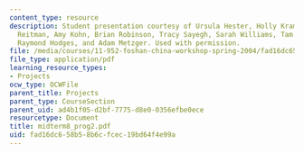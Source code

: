 ```yaml
---
content_type: resource
description: Student presentation courtesy of Ursula Hester, Holly Krambeck, Alexandra
  Reitman, Amy Kohn, Brian Robinson, Tracy Sayegh, Sarah Williams, Tam Doan, Hao Tian,
  Raymond Hodges, and Adam Metzger. Used with permission.
file: /media/courses/11-952-foshan-china-workshop-spring-2004/fad16dc658b58b6cfcec19bd64f4e99a_midterm8_prog2.pdf
file_type: application/pdf
learning_resource_types:
- Projects
ocw_type: OCWFile
parent_title: Projects
parent_type: CourseSection
parent_uid: ad4b1f05-d2bf-7775-d8e0-0356efbe0ece
resourcetype: Document
title: midterm8_prog2.pdf
uid: fad16dc6-58b5-8b6c-fcec-19bd64f4e99a
---
```

